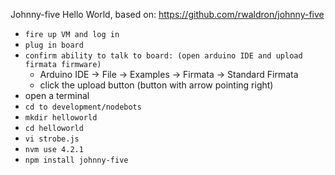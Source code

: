 Johnny-five Hello World, based on: https://github.com/rwaldron/johnny-five
* `fire up VM and log in`
* `plug in board`
* `confirm ability to talk to board: (open arduino IDE and upload firmata firmware)`
    * Arduino IDE -> File -> Examples -> Firmata -> Standard Firmata
    * click the upload button (button with arrow pointing right)
* open a terminal
* `cd to development/nodebots`
* `mkdir helloworld`
* `cd helloworld`
* `vi strobe.js`
* `nvm use 4.2.1`
* `npm install johnny-five`
